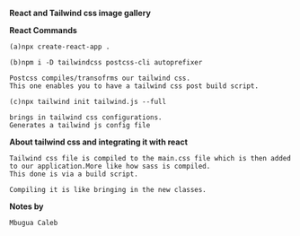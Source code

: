 **React and Tailwind css image gallery**

**React Commands**

```
(a)npx create-react-app .

(b)npm i -D tailwindcss postcss-cli autoprefixer

Postcss compiles/transofrms our tailwind css.
This one enables you to have a tailwind css post build script.

(c)npx tailwind init tailwind.js --full

brings in tailwind css configurations.
Generates a tailwind js config file

```

**About tailwind css and integrating it with react**

```
Tailwind css file is compiled to the main.css file which is then added to our application.More like how sass is compiled.
This done is via a build script.

Compiling it is like bringing in the new classes.

```

**Notes by**

```
Mbugua Caleb

```
